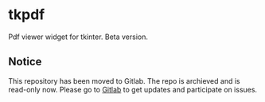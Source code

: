 # tkpdf

Pdf viewer widget for tkinter. Beta version.

## Notice

This repository has been moved to Gitlab. The repo is archieved and is read-only now. Please go to [Gitlab](https://gitlab.com/rdbende/dokument) to get updates and participate on issues.
